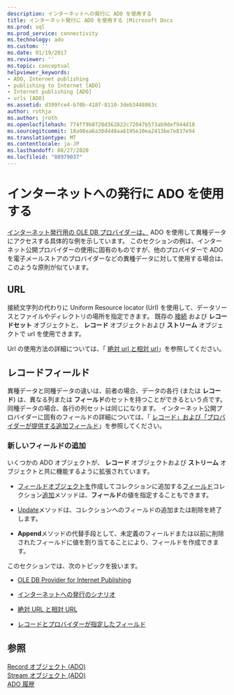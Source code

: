 ```yaml
---
description: インターネットへの発行に ADO を使用する
title: インターネット発行に ADO を使用する |Microsoft Docs
ms.prod: sql
ms.prod_service: connectivity
ms.technology: ado
ms.custom: ''
ms.date: 01/19/2017
ms.reviewer: ''
ms.topic: conceptual
helpviewer_keywords:
- ADO, Internet publishing
- publishing to Internet [ADO]
- Internet publishing [ADO]
- urls [ADO]
ms.assetid: d399fce4-b70b-418f-8110-3deb3448863c
author: rothja
ms.author: jroth
ms.openlocfilehash: 774ff9b0728d362822c72047b573ab9def944d18
ms.sourcegitcommit: 18a98ea6a30d448aa6195e10ea2413be7e837e94
ms.translationtype: MT
ms.contentlocale: ja-JP
ms.lasthandoff: 08/27/2020
ms.locfileid: "88979037"
---
```

# <a name="using-ado-for-internet-publishing"></a>インターネットへの発行に ADO を使用する
[インターネット発行用の OLE DB プロバイダーは、](../../../ado/guide/data/the-ole-db-provider-for-internet-publishing.md) ADO を使用して異種データにアクセスする具体的な例を示しています。 このセクションの例は、インターネット公開プロバイダーの使用に固有のものですが、他のプロバイダーで ADO を電子メールストアのプロバイダーなどの異種データに対して使用する場合は、このような原則が似ています。  
  
## <a name="urls"></a>URL  
 接続文字列の代わりに Uniform Resource locator (Url) を使用して、データソースとファイルやディレクトリの場所を指定できます。 既存の [接続](../../../ado/reference/ado-api/connection-object-ado.md) および **レコードセット** オブジェクトと、 **レコード** オブジェクトおよび **ストリーム** オブジェクトで url を使用できます。  
  
 Url の使用方法の詳細については、「 [絶対 url と相対 url](../../../ado/guide/data/absolute-and-relative-urls.md)」を参照してください。  
  
## <a name="record-fields"></a>レコードフィールド  
 異種データと同種データの違いは、前者の場合、データの各行 (または **レコード**) は、異なる列または **フィールド**のセットを持つことができるという点です。 同種データの場合、各行の列セットは同じになります。 インターネット公開プロバイダーに固有のフィールドの詳細については、「 [レコード」および「プロバイダーが提供する追加フィールド](../../../ado/guide/data/records-and-provider-supplied-fields.md)」を参照してください。  
  
### <a name="appending-new-fields"></a>新しいフィールドの追加  
 いくつかの ADO オブジェクトが、 **レコード** オブジェクトおよび **ストリーム** オブジェクトと共に機能するように拡張されています。  
  
-   [フィールドオブジェクトを](../../../ado/reference/ado-api/field-object.md)作成してコレクションに追加する[フィールド](../../../ado/reference/ado-api/fields-collection-ado.md)コレクション[追加](../../../ado/reference/ado-api/append-method-ado.md)メソッドは、**フィールド**の値を指定することもできます。  
  
-   [Update](../../../ado/reference/ado-api/update-method.md)メソッドは、コレクションへのフィールドの追加または削除を終了します。  
  
-   **Append**メソッドの代替手段として、未定義のフィールドまたは以前に削除されたフィールドに値を割り当てることにより、フィールドを作成できます。  
  
 このセクションでは、次のトピックを扱います。  
  
-   [OLE DB Provider for Internet Publishing](../../../ado/guide/data/the-ole-db-provider-for-internet-publishing.md)  
  
-   [インターネットへの発行のシナリオ](../../../ado/guide/data/internet-publishing-scenario.md)  
  
-   [絶対 URL と相対 URL](../../../ado/guide/data/absolute-and-relative-urls.md)  
  
-   [レコードとプロバイダーが指定したフィールド](../../../ado/guide/data/records-and-provider-supplied-fields.md)  
  
## <a name="see-also"></a>参照  
 [Record オブジェクト (ADO)](../../../ado/reference/ado-api/record-object-ado.md)   
 [Stream オブジェクト (ADO)](../../../ado/reference/ado-api/stream-object-ado.md)   
 [ADO 履歴](../../../ado/guide/ado-history.md)
